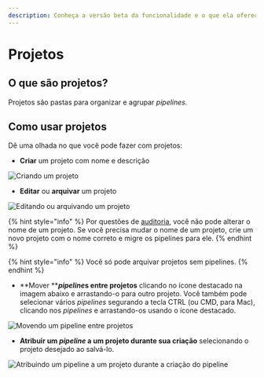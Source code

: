 ```yaml
---
description: Conheça a versão beta da funcionalidade e o que ela oferece.
---
```


# Projetos

## O que são projetos? <a href="#h_0679d0e50e" id="h_0679d0e50e"></a>

Projetos são pastas para organizar e agrupar _pipelines._

## Como usar projetos <a href="#h_8c33f7c5a1" id="h_8c33f7c5a1"></a>

Dê uma olhada no que você pode fazer com projetos:

* **Criar** um projeto com nome e descrição

![Criando um projeto](https://i.imgur.com/EZvjzfb.png)

* **Editar** ou **arquivar** um projeto

![Editando ou arquivando um projeto](https://i.imgur.com/bdm0zoB.png)

{% hint style="info" %}
Por questões de [auditoria](../administration/auditoria.md), você não pode alterar o nome de um projeto. Se você precisa mudar o nome de um projeto, crie um novo projeto com o nome correto e migre os pipelines para ele.
{% endhint %}

{% hint style="info" %}
Você só pode arquivar projetos sem pipelines.
{% endhint %}

* **Mover **_**pipeline**_**s entre projetos** clicando no ícone destacado na imagem abaixo e arrastando-o para outro projeto. Você também pode selecionar vários _pipelines_ segurando a tecla CTRL (ou CMD, para Mac), clicando nos _pipelines_ e arrastando-os usando o ícone destacado.

![Movendo um pipeline entre projetos](https://i.imgur.com/IATTmdd.png)

* **Atribuir um **_**pipeline**_** a um projeto durante sua criação** selecionando o projeto desejado ao salvá-lo.

![Atribuindo um pipeline a um projeto durante a criação do pipeline](https://i.imgur.com/cSmANxI.png)

